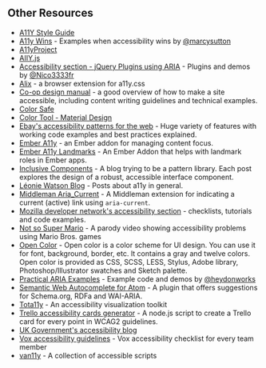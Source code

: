 
## Other Resources

* [A11Y Style Guide](https://github.com/cehfisher/a11y-style-guide)
* [A11y Wins](http://a11ywins.tumblr.com/) - Examples when accessibility wins by [@marcysutton](https://twitter.com/marcysutton)
* [A11yProject](https://github.com/a11yproject/a11yproject.com)
* [AIIY.js](http://allyjs.io/)
* [Accessibility section - jQuery Plugins using ARIA](http://a11y.nicolas-hoffmann.net/) - Plugins and demos by [@Nico3333fr](https://twitter.com/Nico3333fr)
* [Alix](https://github.com/ireade/alix) - a browser extension for a11y.css
* [Co-op design manual](https://coop-design-manual.herokuapp.com/accessibility.html) - a good overview of how to make a site accessible, including content writing guidelines and technical examples.
* [Color Safe](http://colorsafe.co/)
* [Color Tool - Material Design](https://material.io/color/#!/?view.left=0&view.right=0)
* [Ebay's accessibility patterns for the web](https://ebay.gitbooks.io/mindpatterns/content/) - Huge variety of features with working code examples and best practices explained.
* [Ember A11y](https://github.com/ember-a11y/ember-a11y) - an Ember addon for managing content focus. 
* [Ember A11y Landmarks](https://github.com/ember-a11y/ember-a11y-landmarks) - An Ember Addon that helps with landmark roles in Ember apps. 
* [Inclusive Components](http://inclusive-components.club/) - A blog trying to be a pattern library. Each post explores the design of a robust, accessible interface component.
* [Léonie Watson Blog](http://tink.uk/) - Posts about a11y in general.
* [Middleman Aria_Current](https://github.com/thoughtbot/middleman-aria_current) - A Middleman extension for indicating a current (active) link using `aria-current`.
* [Mozilla developer network's accessibility section](https://developer.mozilla.org/en-US/docs/Web/Accessibility) - checklists, tutorials and code examples.
* [Not so Super Mario](https://www.youtube.com/watch?v=DvaPRlZtfyc) - A parody video showing accessibility problems using Mario Bros. games
* [Open Color](https://yeun.github.io/open-color) - Open color is a color scheme for UI design. You can use it for font, background, border, etc. It contains a gray and twelve colors. Open color is provided as CSS, SCSS, LESS, Stylus, Adobe library, Photoshop/Illustrator swatches and Sketch palette.
* [Practical ARIA Examples](http://heydonworks.com/practical_aria_examples/) - Example code and demos by [@heydonworks](https://twitter.com/heydonworks)
* [Semantic Web Autocomplete for Atom](https://github.com/obetomuniz/autocomplete-semantic-web) - A plugin that offers suggestions for Schema.org, RDFa and WAI-ARIA.
* [Tota11y](http://khan.github.io/tota11y/) - An accessibility visualization toolkit
* [Trello accessibility cards generator](https://github.com/luarmr/trello-a11y-cards) - A node.js script to create a Trello card for every point in WCAG2 guidelines.
* [UK Government's accessibility blog](https://accessibility.blog.gov.uk/)
* [Vox accessibility guidelines](http://accessibility.voxmedia.com/) - Vox accessibility checklist for every team member
* [van11y](https://van11y.net/) - A collection of accessible scripts
